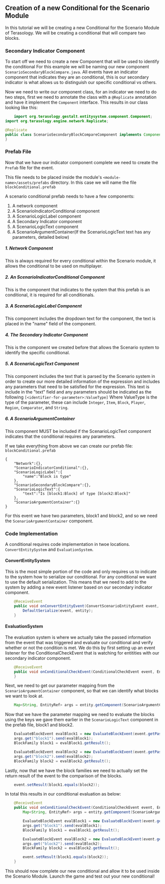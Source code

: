 ## Creation of a new Conditional for the Scenario Module

In this tutorial we will be creating a new Conditional for the Scenario Module of Terasology.
We will be creating a conditional that will compare two blocks.

### Secondary Indicator Component

To start off we need to create a new Component that will be used to identify the conditional For this example we will be naming our new component `ScenarioSecondaryBlockCompare.java`. All events have an indicator component that indicates they are an conditional, this is our secondary indicator is what allows us to distinguish our specific conditional vs others.

Now we need to write our component class, for an indicator we need to do two steps, first we need to annotate the class with a `@Replicate` annotation and have it implement the `Component` interface. This results in our class looking like this:

```java
    import org.terasology.gestalt.entitysystem.component.Component;
import org.terasology.engine.network.Replicate;

@Replicate
public class ScenarioSecondaryBlockCompareComponent implements Component<ScenarioSecondaryBlockCompareComponent> {
}
```

### Prefab File

Now that we have our indicator component complete we need to create the `Prefab` file for the event. 

This file needs to be placed inside the module's `<module-name>/assets/prefabs` directory. In this case we will name the file `blockConditional.prefab`

A scenario conditional prefab needs to have a few components:
1) A network component
2) A ScenarioIndicatorConditional component
3) A ScenarioLogicLabel component
4) A Secondary Indicator component
5) A ScenarioLogicText component
6) A ScenarioArgumentContainer(If the ScenarioLogicText text has any parameters, detailed below)

##### 1. Network Component
This is always required for every conditional within the Scenario module, it allows the conditional to be used on multiplayer.
    
##### 2. An ScenarioIndicatorConditional Component
This is the component that indicates to the system that this prefab is an conditional, it is required for all conditionals.

##### 3. A ScenarioLogicLabel Component
This component includes the dropdown text for the component, the text is placed in the "name" field of the component.

##### 4. The Secondary Indicator Component
This is the component we created before that allows the Scenario system to identify the specific conditional.

##### 5. A ScenarioLogicText Component
This component includes the text that is parsed by the Scenario system in order to create our more detailed information of the expression and includes any parameters that need to be satisfied for the expression. This text is include in the "text" field and any parameters should be indicated as the following `[<identifier-for-parameter>:ValueType]` Where ValueType is the type of the parameter, these can include `Integer`, `Item`, `Block`, `Player`, `Region`, `Comparator`, and  `String`.

##### 6. A ScenarioArgumentContainer
This component MUST be included if the ScenarioLogicText component indicates that the conditional requires any parameters.


If we take everything from above we can create our prefab file:
`blockConditional.prefab`
```
{
    "Network":{},
    "ScenarioIndicatorConditional":{},
    "ScenarioLogicLabel":{
        "name":"Block is type"
    },
    "ScenarioSecondaryBlockCompare":{},
    "ScenarioLogicText":{
        "text":"Is [block1:Block] of type [block2:Block]"
    },
    "ScenarioArgumentContainer":{}
}
```
For this event we have two parameters, block1 and block2, and so we need the `ScenarioArgumentContainer` component.


### Code Implementation

A conditional requires code implementation in twoe locations. `ConvertEntitySystem` and `EvaluationSystem`.


#### ConvertEntitySystem

This is the most simple portion of the code and only requires us to indicate to the system how to serialize our conditional. For any conditional we want to use the default serialization. This means that we need to add to the system by adding a new event listener based on our secondary indicator component.

```java
	@ReceiveEvent
    public void onConvertEntityEvent(ConvertScenarioEntityEvent event, EntityRef entity, ScenarioSecondaryBlockCompare component) 		{
        DefaultSerialize(event, entity);
    }
```

#### EvaluationSystem

The evaluation system is where we actually take the passed information from the event that was triggered and evaluate our conditional and verify whether or not the condition is met. We do this by first setting up an event listener for the ConditionalCheckEvent that is watching for entitities with our secondary indicator component.
```java
	@ReceiveEvent
    public void onConditionalCheckEvent(ConditionalCheckEvent event, EntityRef entity, ScenarioSecondaryBlockCompareComponent comp){
    }
```

Next, we need to get our parameter mapping from the `ScenarioArgumentContainer` component, so that we can identify what blocks we want to look at.
```java
	Map<String, EntityRef> args = entity.getComponent(ScenarioArgumentContainerComponent.class).arguments;
```

Now that we have the parameter mapping we need to evaluate the blocks using the keys we gave them earlier in the `ScenarioLogicText` component in the prefab file, block1 and block2.

```java
	EvaluateBlockEvent evalBlock1 = new EvaluateBlockEvent(event.getPassedEntity());
    args.get("block1").send(evalBlock1);
    BlockFamily block1 = evalBlock1.getResult();

	EvaluateBlockEvent evalBlock2 = new EvaluateBlockEvent(event.getPassedEntity());
	args.get("block2").send(evalBlock2);
	BlockFamily block2 = evalBlock2.getResult();
```

Lastly, now that we have the block families we need to actually set the return result of the event to the comparison of the blocks.

```java
	event.setResult(block1.equals(block2));
```

In total this results in our conditional evaluation as below:
```java
	@ReceiveEvent
    public void onConditionalCheckEvent(ConditionalCheckEvent event, EntityRef entity, ScenarioSecondaryBlockCompareComponent comp){
        Map<String, EntityRef> args = entity.getComponent(ScenarioArgumentContainerComponent.class).arguments;

        EvaluateBlockEvent evalBlock1 = new EvaluateBlockEvent(event.getPassedEntity());
        args.get("block1").send(evalBlock1);
        BlockFamily block1 = evalBlock1.getResult();

        EvaluateBlockEvent evalBlock2 = new EvaluateBlockEvent(event.getPassedEntity());
        args.get("block2").send(evalBlock2);
        BlockFamily block2 = evalBlock2.getResult();

        event.setResult(block1.equals(block2));
    }
```


This should now complete our new conditional and allow it to be used inside the Scenario Module. Launch the game and test out your new conditional!
